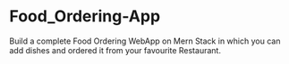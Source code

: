 # Food_Ordering-App
Build a complete Food Ordering WebApp on Mern Stack in which you can add dishes and ordered it from your favourite Restaurant.
